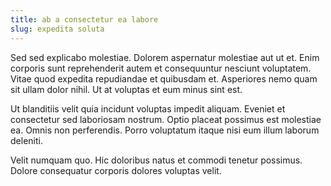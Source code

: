 ```yaml
---
title: ab a consectetur ea labore
slug: expedita soluta
---
```


Sed sed explicabo molestiae. Dolorem aspernatur molestiae aut ut et. Enim corporis sunt reprehenderit autem et consequuntur nesciunt voluptatem. Vitae quod expedita repudiandae et quibusdam et. Asperiores nemo quam sit ullam dolor nihil. Ut at voluptas et eum minus sint est.

Ut blanditiis velit quia incidunt voluptas impedit aliquam. Eveniet et consectetur sed laboriosam nostrum. Optio placeat possimus est molestiae ea. Omnis non perferendis. Porro voluptatum itaque nisi eum illum laborum deleniti.

Velit numquam quo. Hic doloribus natus et commodi tenetur possimus. Dolore consequatur corporis dolores voluptas velit.
